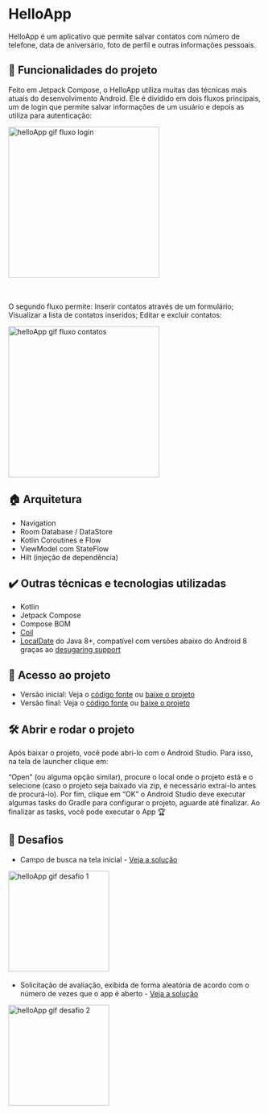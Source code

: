 # HelloApp


HelloApp é um aplicativo que permite salvar contatos com número de telefone, data de aniversário, foto de perfil e outras informações pessoais.

## :hammer: Funcionalidades do projeto
Feito em Jetpack Compose, o HelloApp utiliza muitas das técnicas mais atuais do desenvolvimento Android. 
Ele é dividido em dois fluxos principais, um de login que permite salvar informações de um usuário e depois as utiliza para autenticação:

<img src="https://user-images.githubusercontent.com/35709152/207883587-c2572b28-c198-484a-bd7f-7a6afab5932b.gif" alt = "helloApp gif fluxo login" width="300">

ㅤ
ㅤ

O segundo fluxo permite: Inserir contatos através de um formulário; Visualizar a lista de contatos inseridos; Editar e excluir contatos:

<img src="https://user-images.githubusercontent.com/35709152/207889521-69038e3b-0e26-4604-807d-3db81433e35c.gif" alt = "helloApp gif fluxo contatos" width="300">


## 🏠 Arquitetura
* Navigation
* Room Database / DataStore
* Kotlin Coroutines e Flow
* ViewModel com StateFlow
* Hilt (injeção de dependência)

## ✔️ Outras técnicas e tecnologias utilizadas
* Kotlin
* Jetpack Compose
* Compose BOM
* [Coil][coil]
* [LocalDate][localdate] do Java 8+, compatível com versões abaixo do Android 8 graças ao [desugaring support][jdk8desugar]


## 📂 Acesso ao projeto
- Versão inicial: Veja o [código fonte][codigo-inicial] ou [baixe o projeto][download-inicial]
- Versão final: Veja o [código fonte][codigo-final] ou [baixe o projeto][download-final]

## 🛠️ Abrir e rodar o projeto
Após baixar o projeto, você pode abri-lo com o Android Studio. Para isso, na tela de launcher clique em:

“Open” (ou alguma opção similar), procure o local onde o projeto está e o selecione (caso o projeto seja baixado via zip, é necessário extraí-lo antes de procurá-lo). Por fim, clique em “OK” o Android Studio deve executar algumas tasks do Gradle para configurar o projeto, aguarde até finalizar. Ao finalizar as tasks, você pode executar o App 🏆

## 🎯 Desafios
- Campo de busca na tela inicial - [Veja a solução][desafio-1]
<img src="https://user-images.githubusercontent.com/35709152/207896507-07cbd79a-8135-4264-8848-4a58ec6ab6bb.gif" alt = "helloApp gif desafio 1" width="200">
ㅤ
ㅤ

- Solicitação de avaliação, exibida de forma aleatória de acordo com o número de vezes que o app é aberto - [Veja a solução][desafio-2]
<img src="https://user-images.githubusercontent.com/35709152/207896527-e6faea09-430e-4921-9804-a4edcf48db04.gif" alt = "helloApp gif desafio 2" width="200">


[localdate]: https://developer.android.com/reference/java/time/LocalDate
[jdk8desugar]: https://developer.android.com/studio/write/java8-support#library-desugaring
[coil]: https://coil-kt.github.io/coil/
[codigo-inicial]: https://github.com/alura-cursos/HelloApp/commits/projeto-inicial
[download-inicial]: https://github.com/alura-cursos/HelloApp/archive/refs/heads/projeto-inicial.zip
[codigo-final]: https://github.com/alura-cursos/HelloApp/commits/aula-6
[download-final]: https://github.com/alura-cursos/HelloApp/archive/refs/heads/aula-6.zip
[desafio-1]: https://github.com/alura-cursos/HelloApp/commits/desafio-aula-3.3
[desafio-2]: https://github.com/alura-cursos/HelloApp/commits/desafio-aula-6.2
